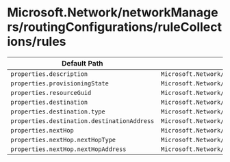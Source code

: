# Microsoft.Network/networkManagers/routingConfigurations/ruleCollections/rules

| Default Path | Alias |
|---|---|
| `properties.description` | `Microsoft.Network/networkManagers/routingConfigurations/ruleCollections/rules/description` |
| `properties.provisioningState` | `Microsoft.Network/networkManagers/routingConfigurations/ruleCollections/rules/provisioningState` |
| `properties.resourceGuid` | `Microsoft.Network/networkManagers/routingConfigurations/ruleCollections/rules/resourceGuid` |
| `properties.destination` | `Microsoft.Network/networkManagers/routingConfigurations/ruleCollections/rules/destination` |
| `properties.destination.type` | `Microsoft.Network/networkManagers/routingConfigurations/ruleCollections/rules/destination.type` |
| `properties.destination.destinationAddress` | `Microsoft.Network/networkManagers/routingConfigurations/ruleCollections/rules/destination.destinationAddress` |
| `properties.nextHop` | `Microsoft.Network/networkManagers/routingConfigurations/ruleCollections/rules/nextHop` |
| `properties.nextHop.nextHopType` | `Microsoft.Network/networkManagers/routingConfigurations/ruleCollections/rules/nextHop.nextHopType` |
| `properties.nextHop.nextHopAddress` | `Microsoft.Network/networkManagers/routingConfigurations/ruleCollections/rules/nextHop.nextHopAddress` |

